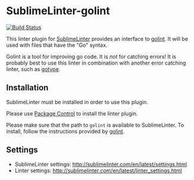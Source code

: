 SublimeLinter-golint
================================

[![Build Status](https://travis-ci.org/SublimeLinter/SublimeLinter-golint.png?branch=master)](https://travis-ci.org/SublimeLinter/SublimeLinter-golint)

This linter plugin for [SublimeLinter](https://github.com/SublimeLinter/SublimeLinter) provides an interface to [golint](https://github.com/golang/lint).
It will be used with files that have the "Go" syntax.

Golint is a tool for improving go code. It is _not_ for catching errors! 
It is probably best to use this linter in combination with another error catching linter, such as [gotype](https://github.com/SublimeLinter/SublimeLinter-gotype).


## Installation
SublimeLinter must be installed in order to use this plugin. 

Please use [Package Control](https://packagecontrol.io) to install the linter plugin.

Please make sure that the path to `golint` is available to SublimeLinter. To install, follow the instructions provided by [golint](https://github.com/golang/lint).


## Settings
- SublimeLinter settings: http://sublimelinter.com/en/latest/settings.html
- Linter settings: http://sublimelinter.com/en/latest/linter_settings.html
